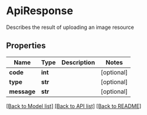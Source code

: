 # ApiResponse

Describes the result of uploading an image resource
## Properties
Name | Type | Description | Notes
------------ | ------------- | ------------- | -------------
**code** | **int** |  | [optional] 
**type** | **str** |  | [optional] 
**message** | **str** |  | [optional] 

[[Back to Model list]](../README.md#documentation-for-models) [[Back to API list]](../README.md#documentation-for-api-endpoints) [[Back to README]](../README.md)


